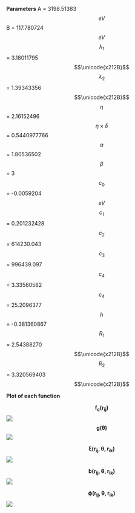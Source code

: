 **Parameters**
A = 3198.51383 $$eV$$
B = 117.780724 $$eV$$
$$\lambda_1$$ =  3.18011795 $$\unicode{x212B}$$
$$\lambda_2$$ =  1.39343356 $$\unicode{x212B}$$
$$\eta$$ = 2.16152496
$$\eta \times \delta$$ = 0.5440977766
$$\alpha$$  = 1.80536502
$$\beta$$  = 3
$$c_0$$  = -0.0059204 $$eV$$
$$c_1$$  = 0.201232428
$$c_2$$  = 614230.043
$$c_3$$  = 996439.097
$$c_4$$  = 3.33560562
$$c_4$$  = 25.2096377
$$h$$  = -0.381360867
$$R_1$$  = 2.54388270 $$\unicode{x212B}$$
$$R_2$$  = 3.320569403 $$\unicode{x212B}$$

**Plot of each function**

$$\boldsymbol{f_c(r_{ij})}$$
![](/wimage/MO_566683736730_000/MKChoi/plot_of_fc)
$$\boldsymbol{g(\theta)}$$
![](/wimage/MO_566683736730_000/MKChoi/plot_of_g)

$$\boldsymbol{\xi(r_{ij},\theta,r_{ik})}$$
![](/wimage/MO_566683736730_000/MKChoi/plot_of_xi)

$$\boldsymbol{b(r_{ij},\theta,r_{ik})}$$
![](/wimage/MO_566683736730_000/MKChoi/plot_of_br)

$$\boldsymbol{\phi(r_{ij},\theta,r_{ik})}$$
![](/wimage/MO_566683736730_000/MKChoi/plot_of_E)



